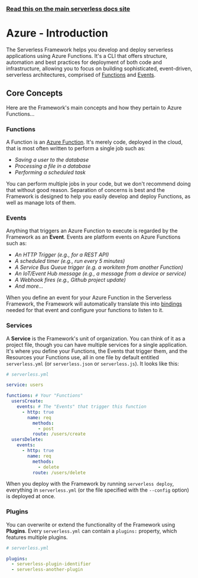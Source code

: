 <!--
title: Serverless Framework - Azure Functions Guide - Introduction
menuText: Intro
menuOrder: 1
description: An introduction to using Azure Functions with the Serverless Framework.
layout: Doc
-->

<!-- DOCS-SITE-LINK:START automatically generated  -->

### [Read this on the main serverless docs site](https://www.serverless.com/framework/docs/providers/azure/guide/intro)

<!-- DOCS-SITE-LINK:END -->

# Azure - Introduction

The Serverless Framework helps you develop and deploy serverless applications using Azure Functions. It's a CLI that offers structure, automation and best practices for deployment of both code and infrastructure, allowing you to focus on building sophisticated, event-driven, serverless architectures, comprised of [Functions](#functions) and [Events](#events).

## Core Concepts

Here are the Framework's main concepts and how they pertain to Azure Functions…

### Functions

A Function is an [Azure Function](https://docs.microsoft.com/en-us/azure/azure-functions/functions-reference). It's merely code, deployed in the cloud, that is most often written to perform a single job such as:

- _Saving a user to the database_
- _Processing a file in a database_
- _Performing a scheduled task_

You can perform multiple jobs in your code, but we don't recommend doing that without good reason. Separation of concerns is best and the Framework is designed to help you easily develop and deploy Functions, as well as manage lots of them.

### Events

Anything that triggers an Azure Function to execute is regarded by the Framework as an **Event**. Events are platform events on Azure Functions such as:

- _An HTTP Trigger (e.g., for a REST API)_
- _A scheduled timer (e.g., run every 5 minutes)_
- _A Service Bus Queue trigger (e.g. a workitem from another Function)_
- _An IoT/Event Hub message (e.g., a message from a device or service)_
- _A Webhook fires (e.g., Github project update)_
- _And more..._

When you define an event for your Azure Function in the Serverless Framework, the Framework will automatically translate this into [bindings](https://docs.microsoft.com/en-us/azure/azure-functions/functions-triggers-bindings) needed for that event and configure your functions to listen to it.

### Services

A **Service** is the Framework's unit of organization. You can think of it as a project file, though you can have multiple services for a single application. It's where you define your Functions, the Events that trigger them, and the Resources your Functions use, all in one file by default entitled `serverless.yml` (or `serverless.json` or `serverless.js`). It looks like this:

```yml
# serverless.yml

service: users

functions: # Your "Functions"
  usersCreate:
    events: # The "Events" that trigger this function
      - http: true
        name: req
          methods:
            - post
          route: /users/create
  usersDelete:
    events:
      - http: true
        name: req
          methods:
            - delete
          route: /users/delete
```

When you deploy with the Framework by running `serverless deploy`, everything in `serverless.yml` (or the file specified with the `--config` option) is deployed at once.

### Plugins

You can overwrite or extend the functionality of the Framework using **Plugins**. Every `serverless.yml` can contain a `plugins:` property, which features multiple plugins.

```yml
# serverless.yml

plugins:
  - serverless-plugin-identifier
  - serverless-another-plugin
```
